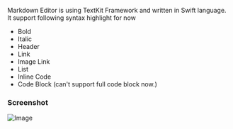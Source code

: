 Markdown Editor is using TextKit Framework and written in Swift language.
It support following syntax highlight for now

- Bold
- Italic
- Header
- Link
- Image Link
- List
- Inline Code
- Code Block (can't support full code block now.)

### Screenshot

![Image](http://cl.ly/Y87e/Screen%20Shot%202014-10-21%20at%2012.39.32%20am.png)